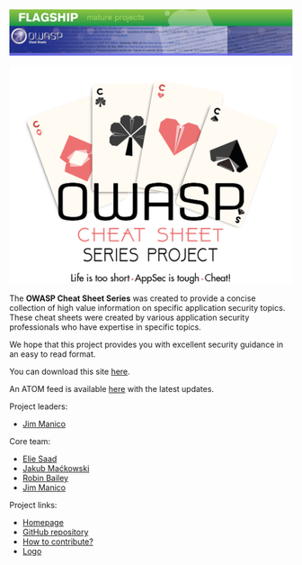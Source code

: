 ![OWASPHeader](assets/Preface_Cheatsheet_Header.png)

![ProjectLogoOfficial](assets/Preface_Cheatsheet_Logo.png)

The **OWASP Cheat Sheet Series** was created to provide a concise collection of high value information on specific application security topics. These cheat sheets were created by various application security professionals who have expertise in specific topics. 

We hope that this project provides you with excellent security guidance in an easy to read format.

You can download this site [here](bundle.zip).

An ATOM feed is available [here](News.xml) with the latest updates.

Project leaders:
- [Jim Manico](https://www.owasp.org/index.php/User:Jmanico)

Core team:
- [Elie Saad](https://github.com/ThunderSon)
- [Jakub Maćkowski](https://github.com/mackowski)
- [Robin Bailey](https://github.com/rbsec)
- [Jim Manico](https://github.com/jmanico)

Project links:
- [Homepage](https://www.owasp.org/index.php/OWASP_Cheat_Sheet_Series)
- [GitHub repository](https://github.com/OWASP/CheatSheetSeries)
- [How to contribute?](https://github.com/OWASP/CheatSheetSeries#how-to-contribute)
- [Logo](https://github.com/OWASP/owasp-swag/tree/master/projects/cheat-sheet-series)
